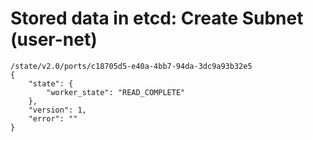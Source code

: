 # Stored data in etcd: Create Subnet (user-net)

```
/state/v2.0/ports/c18705d5-e40a-4bb7-94da-3dc9a93b32e5
{
    "state": {
        "worker_state": "READ_COMPLETE"
    }, 
    "version": 1, 
    "error": ""
}
```
